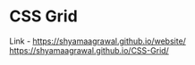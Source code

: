 # CSS Grid
Link - [https://shyamaagrawal.github.io/website/ ](https://shyamaagrawal.github.io/CSS-Grid/)https://shyamaagrawal.github.io/CSS-Grid/
